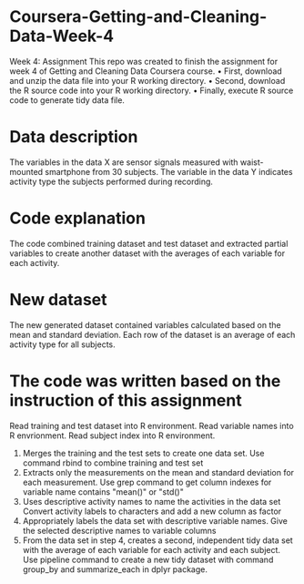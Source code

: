 # Coursera-Getting-and-Cleaning-Data-Week-4
Week 4: Assignment
This repo was created to finish the assignment for week 4 of Getting and Cleaning Data Coursera course.
•	First, download and unzip the data file into your R working directory.
•	Second, download the R source code into your R working directory.
•	Finally, execute R source code to generate tidy data file.
# Data description
The variables in the data X are sensor signals measured with waist-mounted smartphone from 30 subjects. The variable in the data Y indicates activity type the subjects performed during recording.
# Code explanation
The code combined training dataset and test dataset and extracted partial variables to create another dataset with the averages of each variable for each activity.
# New dataset
The new generated dataset contained variables calculated based on the mean and standard deviation. Each row of the dataset is an average of each activity type for all subjects.
# The code was written based on the instruction of this assignment
Read training and test dataset into R environment. Read variable names into R envrionment. Read subject index into R environment.
1.	Merges the training and the test sets to create one data set. Use command rbind to combine training and test set
2.	Extracts only the measurements on the mean and standard deviation for each measurement. Use grep command to get column indexes for variable name contains "mean()" or "std()"
3.	Uses descriptive activity names to name the activities in the data set Convert activity labels to characters and add a new column as factor
4.	Appropriately labels the data set with descriptive variable names. Give the selected descriptive names to variable columns
5.	From the data set in step 4, creates a second, independent tidy data set with the average of each variable for each activity and each subject. Use pipeline command to create a new tidy dataset with command group_by and summarize_each in dplyr package.
